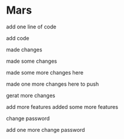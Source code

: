 # Mars

add one line of code


add code


made changes


made some changes


made some more changes here

made one more changes here to push

gerat more changes

add more features
added some more features

change password

add one more change password